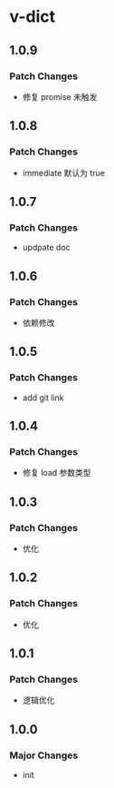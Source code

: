 # v-dict

## 1.0.9

### Patch Changes

- 修复 promise 未触发

## 1.0.8

### Patch Changes

- immediate 默认为 true

## 1.0.7

### Patch Changes

- updpate doc

## 1.0.6

### Patch Changes

- 依赖修改

## 1.0.5

### Patch Changes

- add git link

## 1.0.4

### Patch Changes

- 修复 load 参数类型

## 1.0.3

### Patch Changes

- 优化

## 1.0.2

### Patch Changes

- 优化

## 1.0.1

### Patch Changes

- 逻辑优化

## 1.0.0

### Major Changes

- init
